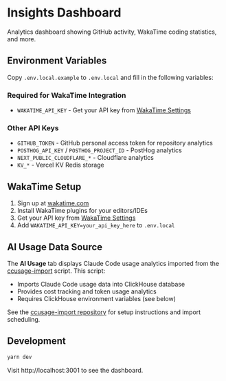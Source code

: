 # Insights Dashboard

Analytics dashboard showing GitHub activity, WakaTime coding statistics, and more.

## Environment Variables

Copy `.env.local.example` to `.env.local` and fill in the following variables:

### Required for WakaTime Integration

- `WAKATIME_API_KEY` - Get your API key from [WakaTime Settings](https://wakatime.com/api-key)

### Other API Keys

- `GITHUB_TOKEN` - GitHub personal access token for repository analytics
- `POSTHOG_API_KEY` / `POSTHOG_PROJECT_ID` - PostHog analytics
- `NEXT_PUBLIC_CLOUDFLARE_*` - Cloudflare analytics
- `KV_*` - Vercel KV Redis storage

## WakaTime Setup

1. Sign up at [wakatime.com](https://wakatime.com)
2. Install WakaTime plugins for your editors/IDEs
3. Get your API key from [WakaTime Settings](https://wakatime.com/api-key)
4. Add `WAKATIME_API_KEY=your_api_key_here` to `.env.local`

## AI Usage Data Source

The **AI Usage** tab displays Claude Code usage analytics imported from the [ccusage-import](https://github.com/duyet/ccusage-import) script. This script:
- Imports Claude Code usage data into ClickHouse database
- Provides cost tracking and token usage analytics
- Requires ClickHouse environment variables (see below)

See the [ccusage-import repository](https://github.com/duyet/ccusage-import) for setup instructions and import scheduling.

## Development

```bash
yarn dev
```

Visit http://localhost:3001 to see the dashboard.
